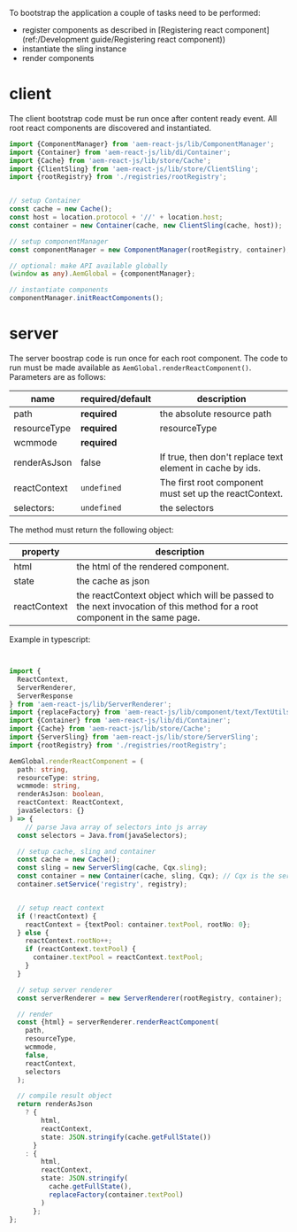 To bootstrap the application a couple of tasks need to be performed:

- register components as described in [Registering react component](ref:/Development guide/Registering react component))
- instantiate the sling instance
- render components

# client

The client bootstrap code must be run once after content ready event. All root react components
are discovered and instantiated.

`````typescript
import {ComponentManager} from 'aem-react-js/lib/ComponentManager';
import {Container} from 'aem-react-js/lib/di/Container';
import {Cache} from 'aem-react-js/lib/store/Cache';
import {ClientSling} from 'aem-react-js/lib/store/ClientSling';
import {rootRegistry} from './registries/rootRegistry';


// setup Container
const cache = new Cache();
const host = location.protocol + '//' + location.host;
const container = new Container(cache, new ClientSling(cache, host));

// setup componentManager
const componentManager = new ComponentManager(rootRegistry, container);

// optional: make API available globally
(window as any).AemGlobal = {componentManager};

// instantiate components
componentManager.initReactComponents();

`````

# server

The server boostrap code is run once for each root component. The code to run must be made available as 
`AemGlobal.renderReactComponent()`. Parameters are as follows:

name|required/default|description
---|---|---
path|__required__|the absolute resource path
resourceType| __required__| resourceType
wcmmode|__required__|
renderAsJson|false|If true, then don't replace text element in cache by ids.
reactContext |`undefined`| The first root component must set up the reactContext.
selectors:|`undefined`| the selectors


The method must return the following object:

property|description
---|---
html | the html of the rendered component.
state | the cache as json
reactContext | the reactContext object which will be passed to the next invocation of this method for a root component in the same page.

Example in typescript:

`````typescript


import {
  ReactContext,
  ServerRenderer,
  ServerResponse
} from 'aem-react-js/lib/ServerRenderer';
import {replaceFactory} from 'aem-react-js/lib/component/text/TextUtils';
import {Container} from 'aem-react-js/lib/di/Container';
import {Cache} from 'aem-react-js/lib/store/Cache';
import {ServerSling} from 'aem-react-js/lib/store/ServerSling';
import {rootRegistry} from './registries/rootRegistry';

AemGlobal.renderReactComponent = (
  path: string,
  resourceType: string,
  wcmmode: string,
  renderAsJson: boolean,
  reactContext: ReactContext,
  javaSelectors: {}
) => {
    // parse Java array of selectors into js array
  const selectors = Java.from(javaSelectors);

  // setup cache, sling and container
  const cache = new Cache();
  const sling = new ServerSling(cache, Cqx.sling);
  const container = new Container(cache, sling, Cqx); // Cqx is the server side Java Api object
  container.setService('registry', registry);


  // setup react context
  if (!reactContext) {
    reactContext = {textPool: container.textPool, rootNo: 0};
  } else {
    reactContext.rootNo++;
    if (reactContext.textPool) {
      container.textPool = reactContext.textPool;
    }
  }

  // setup server renderer
  const serverRenderer = new ServerRenderer(rootRegistry, container);

  // render
  const {html} = serverRenderer.renderReactComponent(
    path,
    resourceType,
    wcmmode,
    false,
    reactContext,
    selectors
  );

  // compile result object
  return renderAsJson
    ? {
        html,
        reactContext,
        state: JSON.stringify(cache.getFullState())
      }
    : {
        html,
        reactContext,
        state: JSON.stringify(
          cache.getFullState(),
          replaceFactory(container.textPool)
        )
      };
};
`````